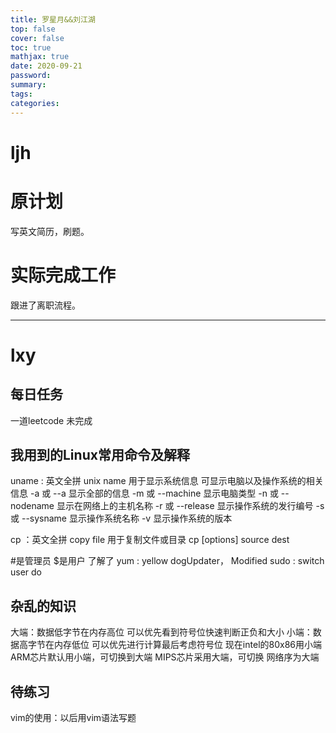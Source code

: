 ```yaml
---
title: 罗星月&&刘江湖
top: false
cover: false
toc: true
mathjax: true
date: 2020-09-21 
password:
summary:
tags:
categories:
---
```

# ljh
# 原计划
写英文简历，刷题。

# 实际完成工作
跟进了离职流程。

---

# lxy
## 每日任务
 一道leetcode  未完成

## 我用到的Linux常用命令及解释

uname : 英文全拼 unix name  用于显示系统信息 可显示电脑以及操作系统的相关信息
-a 或 --a 显示全部的信息
-m 或 --machine 显示电脑类型
-n 或 --nodename 显示在网络上的主机名称
-r 或 --release 显示操作系统的发行编号
-s 或 --sysname 显示操作系统名称
-v 显示操作系统的版本

cp ：英文全拼 copy file 用于复制文件或目录
cp [options] source dest

#是管理员 $是用户
了解了
yum : yellow dogUpdater， Modified
sudo : switch user do
## 杂乱的知识
大端：数据低字节在内存高位 可以优先看到符号位快速判断正负和大小
小端：数据高字节在内存低位 可以优先进行计算最后考虑符号位
现在intel的80x86用小端
ARM芯片默认用小端，可切换到大端
MIPS芯片采用大端，可切换
网络序为大端

## 待练习
vim的使用：以后用vim语法写题
